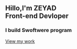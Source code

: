  <section class="main"
<div>
<h2>Hillo,I'm ZEYAD <br> <spam>Front-end Devloper</span></h2>
<h3>I build Swoftwere program </h3>
<a href="#projects" class="main-btn">View my work</a> 

